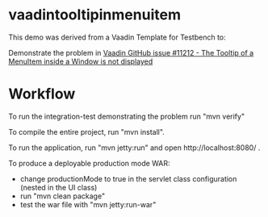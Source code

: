vaadintooltipinmenuitem
=======================

This demo was derived from a Vaadin Template for Testbench to:

Demonstrate the problem in [Vaadin GitHub issue #11212 - The Tooltip of a MenuItem inside a Window is not displayed](https://github.com/vaadin/framework/issues/11212)


Workflow
========

To run the integration-test demonstrating the problem run "mvn verify"

To compile the entire project, run "mvn install".

To run the application, run "mvn jetty:run" and open http://localhost:8080/ .

To produce a deployable production mode WAR:
- change productionMode to true in the servlet class configuration (nested in the UI class)
- run "mvn clean package"
- test the war file with "mvn jetty:run-war"
